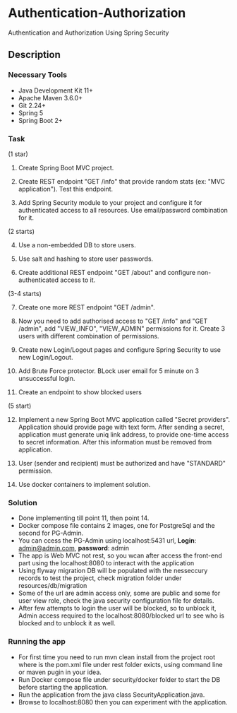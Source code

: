 # Authentication-Authorization
Authentication and Authorization Using Spring Security

## Description
### Necessary Tools

* Java Development Kit 11+
* Apache Maven 3.6.0+
* Git 2.24+
* Spring 5
* Spring Boot 2+

### Task

(1 star)

1. Create Spring Boot MVC project.

2. Create REST endpoint "GET /info" that provide random stats (ex: "MVC application"). Test this endpoint.

3. Add Spring Security module to your project and configure it for authenticated access to all resources. Use email/password combination for it.

(2 starts)

4. Use a non-embedded DB to store users.

5. Use salt and hashing to store user passwords.

6. Create additional REST endpoint "GET /about" and configure non-authenticated access to it.

(3-4 starts)

7. Create one more REST endpoint "GET /admin".

8. Now you need to add authorised access to "GET /info" and "GET /admin", add "VIEW_INFO", "VIEW_ADMIN" permissions for it. Create 3 users with different combination of permissions.

9. Create new Login/Logout pages and configure Spring Security to use new Login/Logout.

10. Add Brute Force protector. BLock user email for 5 minute on 3 unsuccessful login.

11. Create an endpoint to show blocked users

(5 start)

12. Implement a new Spring Boot MVC application called "Secret providers". Application should provide page with text form. After sending a secret, application must generate uniq link address, to provide one-time access to secret information. After this information must be removed from application.

13. User (sender and recipient) must be authorized and have "STANDARD" permission.

14. Use docker containers to implement solution.

### Solution
 * Done implementing till point 11, then point 14.
 * Docker compose file contains 2 images, one for PostgreSql and the second for PG-Admin.
 * You can ccess the PG-Admin using localhost:5431 url, **Login**: admin@admin.com, **password**: admin
 * The app is Web MVC not rest, so you wcan after access the front-end part using the localhost:8080 to interact with the application
 * Using flyway migration DB will be populated  with the nesseccury records to test the project, check migration folder under resources/db/migration
 * Some of the url are admin access only, some are public and some for user view role, check the java security configuration file for details.
 * After few attempts to login the user will be blocked, so to unblock it, Admin access required to the localhost:8080/blocked url to see who is blocked and to unblock it as well.
 
   
### Running the app
 * For first time you need to run mvn clean install from the project root where is the pom.xml file under rest folder exicts, using command line or maven pugin in your idea.
 * Run Docker compose file under security/docker folder to start the DB before starting the application.
 * Run the application from the java class SecurityApplication.java.
 * Browse to localhost:8080 then you can experiment with the application.

   
   
